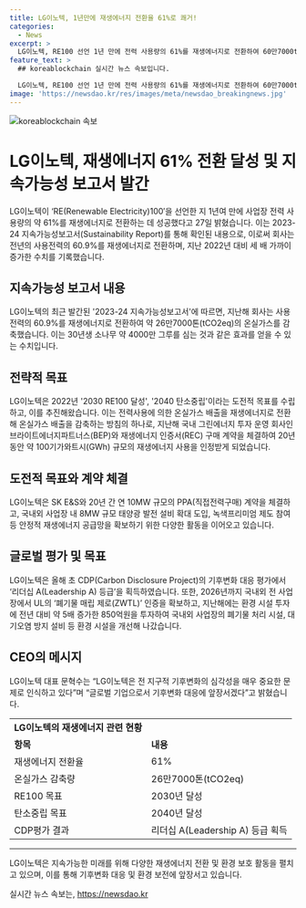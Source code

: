 ```yaml
---
title: LG이노텍, 1년만에 재생에너지 전환율 61%로 쾌거!
categories:
  - News
excerpt: >
  LG이노텍, RE100 선언 1년 만에 전력 사용량의 61%를 재생에너지로 전환하여 60만7000tCO2eq 감축, 4000만 그루 소나무와 동등한 효과. 2030 RE100 달성, 2040 탄소중립 목표 수립하며, 국내외 사업장에서 안정적 재생에너지 공급 확보에 힘쓰고 있음. CDP 기후변화 대응평가 리더십 A, UL 폐기물 매립 제로 인증 획득 등 환경 관리에도 주력. LG이노텍은 기후변화 대응을 적극 추진하며, 환경시설 투자도 크게 늘렸다.
feature_text: >
  ## koreablockchain 실시간 뉴스 속보입니다.

  LG이노텍, RE100 선언 1년 만에 전력 사용량의 61%를 재생에너지로 전환하여 60만7000tCO2eq 감축, 4000만 그루 소나무와 동등한 효과. 2030 RE100 달성, 2040 탄소중립 목표 수립하며, 국내외 사업장에서 안정적 재생에너지 공급 확보에 힘쓰고 있음. CDP 기후변화 대응평가 리더십 A, UL 폐기물 매립 제로 인증 획득 등 환경 관리에도 주력. LG이노텍은 기후변화 대응을 적극 추진하며, 환경시설 투자도 크게 늘렸다.
image: 'https://newsdao.kr/res/images/meta/newsdao_breakingnews.jpg'
---
```


<p><img src="https://newsdao.kr/res/images/meta/newsdao_breakingnews.jpg" alt="koreablockchain 속보" /></p>

<h1>LG이노텍, 재생에너지 61% 전환 달성 및 지속가능성 보고서 발간</h1>

<p data-ke-size="size16">LG이노텍이 ‘RE(Renewable Electricity)100′을 선언한 지 1년여 만에 사업장 전력 사용량의 약 61%를 재생에너지로 전환하는 데 성공했다고 27일 밝혔습니다. 이는 2023-24 지속가능성보고서(Sustainability Report)를 통해 확인된 내용으로, 이로써 회사는 전년의 사용전력의 60.9%를 재생에너지로 전환하며, 지난 2022년 대비 세 배 가까이 증가한 수치를 기록했습니다.</p>

<h2 data-ke-size="size24"><b>지속가능성 보고서 내용</b></h2>

<p data-ke-size="size16">LG이노텍의 최근 발간된 '2023-24 지속가능성보고서'에 따르면, 지난해 회사는 사용전력의 60.9%를 재생에너지로 전환하여 약 26만7000톤(tCO2eq)의 온실가스를 감축했습니다. 이는 30년생 소나무 약 4000만 그루를 심는 것과 같은 효과를 얻을 수 있는 수치입니다.</p>

<h2 data-ke-size="size24"><b>전략적 목표</b></h2>

<p data-ke-size="size16">LG이노텍은 2022년 '2030 RE100 달성', '2040 탄소중립'이라는 도전적 목표를 수립하고, 이를 추진해왔습니다. 이는 전력사용에 의한 온실가스 배출을 재생에너지로 전환해 온실가스 배출을 감축하는 방침의 하나로, 지난해 국내 그린에너지 투자 운영 회사인 브라이트에너지파트너스(BEP)와 재생에너지 인증서(REC) 구매 계약을 체결하여 20년 동안 약 100기가와트시(GWh) 규모의 재생에너지 사용을 인정받게 되었습니다.</p>

<h2 data-ke-size="size24"><b>도전적 목표와 계약 체결</b></h2>

<p data-ke-size="size16">LG이노텍은 SK E&S와 20년 간 연 10MW 규모의 PPA(직접전력구매) 계약을 체결하고, 국내외 사업장 내 8MW 규모 태양광 발전 설비 확대 도입, 녹색프리미엄 제도 참여 등 안정적 재생에너지 공급망을 확보하기 위한 다양한 활동을 이어오고 있습니다.</p>

<h2 data-ke-size="size24"><b>글로벌 평가 및 목표</b></h2>

<p data-ke-size="size16">LG이노텍은 올해 초 CDP(Carbon Disclosure Project)의 기후변화 대응 평가에서 ‘리더십 A(Leadership A) 등급’을 획득하였습니다. 또한, 2026년까지 국내외 전 사업장에서 UL의 ‘폐기물 매립 제로(ZWTL)’ 인증을 확보하고, 지난해에는 환경 시설 투자에 전년 대비 약 5배 증가한 850억원을 투자하여 국내외 사업장의 폐기물 처리 시설, 대기오염 방지 설비 등 환경 시설을 개선해 나갔습니다.</p>

<h2 data-ke-size="size24"><b>CEO의 메시지</b></h2>

<p data-ke-size="size16">LG이노텍 대표 문혁수는 “LG이노텍은 전 지구적 기후변화의 심각성을 매우 중요한 문제로 인식하고 있다”며 “글로벌 기업으로서 기후변화 대응에 앞장서겠다”고 밝혔습니다.</p>

<table>
<tbody>
<tr>
<td style="text-align: center; height: 17px;"><b>LG이노텍의 재생에너지 관련 현황</b></td>
</tr>
<tr>
<td><b>항목</b></td>
<td><b>내용</b></td>
</tr>
<tr>
<td>재생에너지 전환율</td>
<td>61%</td>
</tr>
<tr>
<td>온실가스 감축량</td>
<td>26만7000톤(tCO2eq)</td>
</tr>
<tr>
<td>RE100 목표</td>
<td>2030년 달성</td>
</tr>
<tr>
<td>탄소중립 목표</td>
<td>2040년 달성</td>
</tr>
<tr>
<td>CDP평가 결과</td>
<td>리더십 A(Leadership A) 등급 획득</td>
</tr>
</tbody>
</table>

<hr>

<p data-ke-size="size16">LG이노텍은 지속가능한 미래를 위해 다양한 재생에너지 전환 및 환경 보호 활동을 펼치고 있으며, 이를 통해 기후변화 대응 및 환경 보전에 앞장서고 있습니다.</p>
실시간 뉴스 속보는, <a href="https://newsdao.kr" rel="dofollow">https://newsdao.kr</a>



